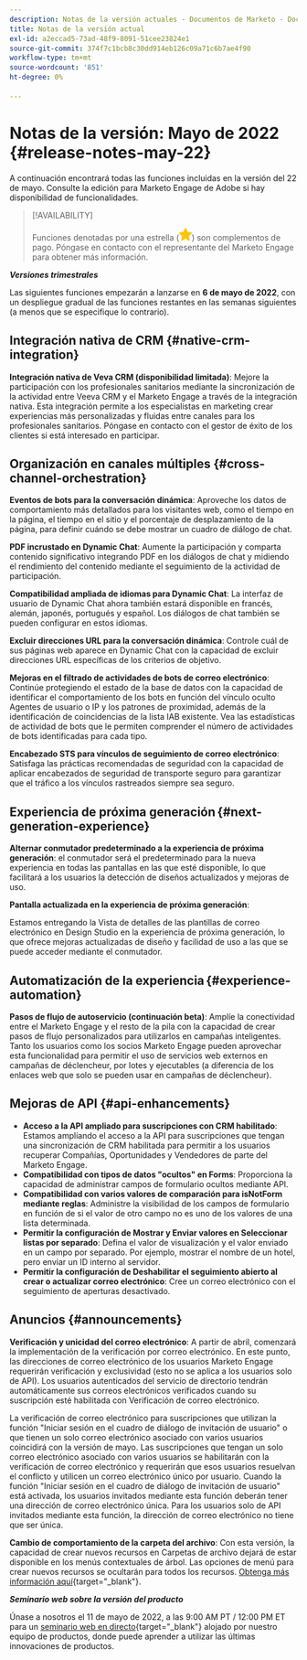 ```yaml
---
description: Notas de la versión actuales - Documentos de Marketo - Documentación del producto
title: Notas de la versión actual
exl-id: a2eccad5-73ad-48f9-8091-51cee23824e1
source-git-commit: 374f7c1bcb8c30dd914eb126c09a71c6b7ae4f90
workflow-type: tm+mt
source-wordcount: '851'
ht-degree: 0%

---
```


# Notas de la versión: Mayo de 2022 {#release-notes-may-22}

A continuación encontrará todas las funciones incluidas en la versión del 22 de mayo. Consulte la edición para Marketo Engage de Adobe si hay disponibilidad de funcionalidades.

>[!AVAILABILITY]
>
>Funciones denotadas por una estrella (![star](assets/yellow-star.png)) son complementos de pago. Póngase en contacto con el representante del Marketo Engage para obtener más información.

**_Versiones trimestrales_**

Las siguientes funciones empezarán a lanzarse en **6 de mayo de 2022**, con un despliegue gradual de las funciones restantes en las semanas siguientes (a menos que se especifique lo contrario).

## Integración nativa de CRM {#native-crm-integration}

**Integración nativa de Veva CRM (disponibilidad limitada)**: Mejore la participación con los profesionales sanitarios mediante la sincronización de la actividad entre Veeva CRM y el Marketo Engage a través de la integración nativa. Esta integración permite a los especialistas en marketing crear experiencias más personalizadas y fluidas entre canales para los profesionales sanitarios. Póngase en contacto con el gestor de éxito de los clientes si está interesado en participar.

## Organización en canales múltiples {#cross-channel-orchestration}

**Eventos de bots para la conversación dinámica**: Aproveche los datos de comportamiento más detallados para los visitantes web, como el tiempo en la página, el tiempo en el sitio y el porcentaje de desplazamiento de la página, para definir cuándo se debe mostrar un cuadro de diálogo de chat.

**PDF incrustado en Dynamic Chat**: Aumente la participación y comparta contenido significativo integrando PDF en los diálogos de chat y midiendo el rendimiento del contenido mediante el seguimiento de la actividad de participación.

**Compatibilidad ampliada de idiomas para Dynamic Chat**: La interfaz de usuario de Dynamic Chat ahora también estará disponible en francés, alemán, japonés, portugués y español. Los diálogos de chat también se pueden configurar en estos idiomas.

**Excluir direcciones URL para la conversación dinámica**: Controle cuál de sus páginas web aparece en Dynamic Chat con la capacidad de excluir direcciones URL específicas de los criterios de objetivo.

**Mejoras en el filtrado de actividades de bots de correo electrónico**: Continúe protegiendo el estado de la base de datos con la capacidad de identificar el comportamiento de los bots en función del vínculo oculto Agentes de usuario o IP y los patrones de proximidad, además de la identificación de coincidencias de la lista IAB existente. Vea las estadísticas de actividad de bots que le permiten comprender el número de actividades de bots identificadas para cada tipo.

**Encabezado STS para vínculos de seguimiento de correo electrónico**: Satisfaga las prácticas recomendadas de seguridad con la capacidad de aplicar encabezados de seguridad de transporte seguro para garantizar que el tráfico a los vínculos rastreados siempre sea seguro.

## Experiencia de próxima generación {#next-generation-experience}

**Alternar conmutador predeterminado a la experiencia de próxima generación**: el conmutador será el predeterminado para la nueva experiencia en todas las pantallas en las que esté disponible, lo que facilitará a los usuarios la detección de diseños actualizados y mejoras de uso.

**Pantalla actualizada en la experiencia de próxima generación**:

Estamos entregando la Vista de detalles de las plantillas de correo electrónico en Design Studio en la experiencia de próxima generación, lo que ofrece mejoras actualizadas de diseño y facilidad de uso a las que se puede acceder mediante el conmutador.

## Automatización de la experiencia {#experience-automation}

**Pasos de flujo de autoservicio (continuación beta)**: Amplíe la conectividad entre el Marketo Engage y el resto de la pila con la capacidad de crear pasos de flujo personalizados para utilizarlos en campañas inteligentes. Tanto los usuarios como los socios Marketo Engage pueden aprovechar esta funcionalidad para permitir el uso de servicios web externos en campañas de déclencheur, por lotes y ejecutables (a diferencia de los enlaces web que solo se pueden usar en campañas de déclencheur).

## Mejoras de API {#api-enhancements}

* **Acceso a la API ampliado para suscripciones con CRM habilitado**: Estamos ampliando el acceso a la API para suscripciones que tengan una sincronización de CRM habilitada para permitir a los usuarios recuperar Compañías, Oportunidades y Vendedores de parte del Marketo Engage.
* **Compatibilidad con tipos de datos &quot;ocultos&quot; en Forms**: Proporciona la capacidad de administrar campos de formulario ocultos mediante API.
* **Compatibilidad con varios valores de comparación para isNotForm mediante reglas**: Administre la visibilidad de los campos de formulario en función de si el valor de otro campo no es uno de los valores de una lista determinada.
* **Permitir la configuración de Mostrar y Enviar valores en Seleccionar listas por separado**: Defina el valor de visualización y el valor enviado en un campo por separado. Por ejemplo, mostrar el nombre de un hotel, pero enviar un ID interno al servidor.
* **Permitir la configuración de Deshabilitar el seguimiento abierto al crear o actualizar correo electrónico**: Cree un correo electrónico con el seguimiento de aperturas desactivado.

## Anuncios {#announcements}

**Verificación y unicidad del correo electrónico**: A partir de abril, comenzará la implementación de la verificación por correo electrónico. En este punto, las direcciones de correo electrónico de los usuarios Marketo Engage requerirán verificación y exclusividad (esto no se aplica a los usuarios solo de API). Los usuarios autenticados del servicio de directorio tendrán automáticamente sus correos electrónicos verificados cuando su suscripción esté habilitada con Verificación de correo electrónico.

La verificación de correo electrónico para suscripciones que utilizan la función &quot;Iniciar sesión en el cuadro de diálogo de invitación de usuario&quot; o que tienen un solo correo electrónico asociado con varios usuarios coincidirá con la versión de mayo. Las suscripciones que tengan un solo correo electrónico asociado con varios usuarios se habilitarán con la verificación de correo electrónico y requerirán que esos usuarios resuelvan el conflicto y utilicen un correo electrónico único por usuario. Cuando la función &quot;Iniciar sesión en el cuadro de diálogo de invitación de usuario&quot; está activada, los usuarios invitados mediante esta función deberán tener una dirección de correo electrónico única. Para los usuarios solo de API invitados mediante esta función, la dirección de correo electrónico no tiene que ser única.

**Cambio de comportamiento de la carpeta del archivo**: Con esta versión, la capacidad de crear nuevos recursos en Carpetas de archivo dejará de estar disponible en los menús contextuales de árbol. Las opciones de menú para crear nuevos recursos se ocultarán para todos los recursos. [Obtenga más información aquí](https://nation.marketo.com/t5/product-discussions/archive-folder-change-in-may-2022-release/m-p/324369#M183235){target=&quot;_blank&quot;}.

**_Seminario web sobre la versión del producto_**

Únase a nosotros el 11 de mayo de 2022, a las 9:00 AM PT / 12:00 PM ET para un [seminario web en directo](https://engage.marketo.com/2022_March_May_Release_Webinar_RegistrationPage.html){target=&quot;_blank&quot;} alojado por nuestro equipo de productos, donde puede aprender a utilizar las últimas innovaciones de productos.
